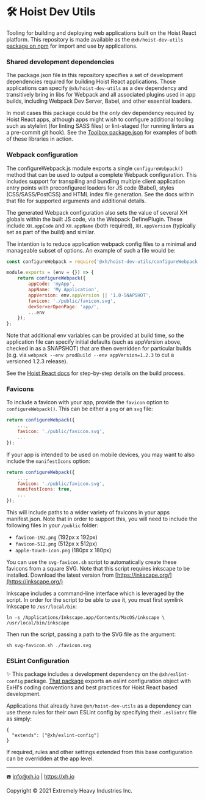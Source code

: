 # 🛠️ Hoist Dev Utils

Tooling for building and deploying web applications built on the Hoist React platform. This
repository is made available as the `@xh/hoist-dev-utils`
[package on npm](https://www.npmjs.com/package/@xh/hoist-dev-utils) for import and use by
applications.

### Shared development dependencies

The package.json file in this repository specifies a set of development dependencies required for
building Hoist React applications. Those applications can specify `@xh/hoist-dev-utils` as a dev
dependency and transitively bring in libs for Webpack and all associated plugins used in app builds,
including Webpack Dev Server, Babel, and other essential loaders.

In most cases this package could be the _only_ dev dependency required by Hoist React apps, although
apps might wish to configure additional tooling such as stylelint (for linting SASS files) or
lint-staged (for running linters as a pre-commit git hook). See the
[Toolbox package.json](https://github.com/xh/toolbox/blob/develop/client-app/package.json) for
examples of both of these libraries in action.

### Webpack configuration

The configureWebpack.js module exports a single `configureWebpack()` method that can be used to
output a complete Webpack configuration. This includes support for transpiling and bundling multiple
client application entry points with preconfigured loaders for JS code (Babel), styles
(CSS/SASS/PostCSS) and HTML index file generation. See the docs within that file for supported
arguments and additional details.

The generated Webpack configuration also sets the value of several XH globals within the built JS
code, via the Webpack DefinePlugin. These include `XH.appCode` and `XH.appName` (both required),
`XH.appVersion` (typically set as part of the build) and similar.

The intention is to reduce application webpack config files to a minimal and manageable subset of
options. An example of such a file would be:

```javascript
const configureWebpack = require('@xh/hoist-dev-utils/configureWebpack');

module.exports = (env = {}) => {
    return configureWebpack({
        appCode: 'myApp',
        appName: 'My Application',
        appVersion: env.appVersion || '1.0-SNAPSHOT',
        favicon: './public/favicon.svg',
        devServerOpenPage: 'app/',
        ...env
    });
};
```

Note that additional env variables can be provided at build time, so the application file can
specify initial defaults (such as appVersion above, checked in as a SNAPSHOT) that are then
overridden for particular builds (e.g. via `webpack --env prodBuild --env appVersion=1.2.3` to cut a
versioned 1.2.3 release).

See the [Hoist React docs](https://github.com/xh/hoist-react/blob/develop/docs/build-and-deploy.md)
for step-by-step details on the build process.


### Favicons

To include a favicon with your app, provide the `favicon` option to `configureWebpack()`. This can be either
a `png` or an `svg` file:

```javascript
return configureWebpack({
    ...,
    favicon: './public/favicon.svg',
    ...
});
```

If your app is intended to be used on mobile devices, you may want to also include the `manifestIcons` option:

```javascript
return configureWebpack({
    ...,
    favicon: './public/favicon.svg',
    manifestIcons: true,
    ...
});
```

This will include paths to a wider variety of favicons in your apps manifest.json. Note that in order to support this,
you will need to include the following files in your `/public` folder:
+ `favicon-192.png` (192px x 192px)
+ `favicon-512.png` (512px x 512px)
+ `apple-touch-icon.png` (180px x 180px)

You can use the `svg-favicon.sh` script to automatically create these favicons from a square SVG. Note that this script
requires inkscape to be installed. Download the latest version from [https://inkscape.org/](https://inkscape.org/)

Inkscape includes a command-line interface which is leveraged by the script. In order for the script to be able to use it,
you must first symlink Inkscape to `/usr/local/bin`:

```shell
ln -s /Applications/Inkscape.app/Contents/MacOS/inkscape \
/usr/local/bin/inkscape
```

Then run the script, passing a path to the SVG file as the argument:

```shell
sh svg-favicon.sh ./favicon.svg
```

### ESLint Configuration

✨ This package includes a development dependency on the `@xh/eslint-config` package.
[That package](https://github.com/xh/eslint-config) exports an eslint configuration object with
ExHI's coding conventions and best practices for Hoist React based development.

Applications that already have `@xh/hoist-dev-utils` as a dependency can use these rules for their
own ESLint config by specifying their `.eslintrc` file as simply:

```
{
  "extends": ["@xh/eslint-config"]
}
```

If required, rules and other settings extended from this base configuration can be overridden at the
app level.

------------------------------------------

☎️ info@xh.io | <https://xh.io>

Copyright © 2021 Extremely Heavy Industries Inc.
